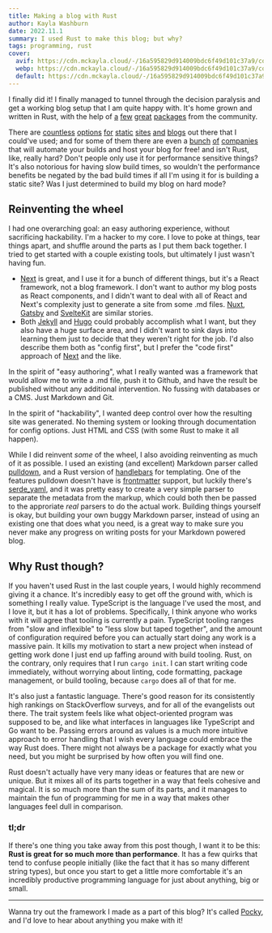 ```yaml
---
title: Making a blog with Rust
author: Kayla Washburn
date: 2022.11.1
summary: I used Rust to make this blog; but why?
tags: programming, rust
cover:
  avif: https://cdn.mckayla.cloud/-/16a595829d914009bdc6f49d101c37a9/cover.avif
  webp: https://cdn.mckayla.cloud/-/16a595829d914009bdc6f49d101c37a9/cover.webp
  default: https://cdn.mckayla.cloud/-/16a595829d914009bdc6f49d101c37a9/cover.jpeg
---
```


I finally did it! I finally managed to tunnel through the decision paralysis and get a working blog setup that I am quite happy with. It's home grown and written in Rust, with the help of [a][serde] [few][serde_yaml] [great][pulldown] [packages][handlebars] from the community.

There are [countless][next] [options][nuxt] [for][sveltekit] [static][jekyll] [sites][hugo] [and][gatsby] [blogs][docusaurus] out there that I could've used; and for some of them there are even a [bunch][vercel] [of][netlify] [companies][render] that will automate your builds and host your blog for free! and isn't Rust, like, really hard? Don't people only use it for performance sensitive things? It's also notorious for having slow build times, so wouldn't the performance benefits be negated by the bad build times if all I'm using it for is building a static site? Was I just determined to build my blog on hard mode?

## Reinventing the wheel

I had one overarching goal: an easy authoring experience, without sacrificing hackability. I'm a hacker to my core. I love to poke at things, tear things apart, and shuffle around the parts as I put them back together. I tried to get started with a couple existing tools, but ultimately I just wasn't having fun.

- [Next] is great, and I use it for a bunch of different things, but it's a React framework, not a blog framework. I don't want to author my blog posts as React components, and I didn't want to deal with all of React and Next's complexity just to generate a site from some .md files. [Nuxt], [Gatsby] and [SvelteKit] are similar stories.
- Both [Jekyll] and [Hugo] could probably accomplish what I want, but they also have a huge surface area, and I didn't want to sink days into learning them just to decide that they weren't right for the job. I'd also describe them both as "config first", but I prefer the "code first" approach of [Next] and the like.

In the spirit of "easy authoring", what I really wanted was a framework that would allow me to write a .md file, push it to Github, and have the result be published without any additional intervention. No fussing with databases or a CMS. Just Markdown and Git.

In the spirit of "hackability", I wanted deep control over how the resulting site was generated. No theming system or looking through documentation for config options. Just HTML and CSS (with some Rust to make it all happen).

While I did reinvent _some_ of the wheel, I also avoiding reinventing as much of it as possible. I used an existing (and excellent) Markdown parser called [pulldown], and a Rust version of [handlebars] for templating. One of the features pulldown doesn't have is [frontmatter] support, but luckily there's [serde_yaml], and it was pretty easy to create a very simple parser to separate the metadata from the markup, which could both then be passed to the approriate _real_ parsers to do the actual work. Building things yourself is okay, but building your own buggy Markdown parser, instead of using an existing one that does what you need, is a great way to make sure you never make any progress on writing posts for your Markdown powered blog.

## Why Rust though?

If you haven't used Rust in the last couple years, I would highly recommend giving it a chance. It's incredibly easy to get off the ground with, which is something I really value. TypeScript is the language I've used the most, and I love it, but it has a lot of problems. Specifically, I think anyone who works with it will agree that tooling is currently a pain. TypeScript tooling ranges from "slow and inflexible" to "less slow but taped together", and the amount of configuration required before you can actually start doing any work is a massive pain. It kills my motivation to start a new project when instead of getting work done I just end up faffing around with build tooling. Rust, on the contrary, only requires that I run `cargo init`. I can start writing code immediately, without worrying about linting, code formatting, package management, or build tooling, because `cargo` does all of that for me.

It's also just a fantastic language. There's good reason for its consistently high rankings on StackOverflow surveys, and for all of the evangelists out there. The trait system feels like what object-oriented program was supposed to be, and like what interfaces in languages like TypeScript and Go want to be. Passing errors around as values is a much more intuitive approach to error handling that I wish every language could embrace the way Rust does. There might not always be a package for exactly what you need, but you might be surprised by how often you will find one.

Rust doesn't actually have very many ideas or features that are new or unique. But it mixes all of its parts together in a way that feels cohesive and magical. It is so much more than the sum of its parts, and it manages to maintain the fun of programming for me in a way that makes other languages feel dull in comparison.

### tl;dr

If there's one thing you take away from this post though, I want it to be this: **Rust is great for so much more than performance**. It has a few quirks that tend to confuse people initially (like the fact that it has so many different string types), but once you start to get a little more comfortable it's an incredibly productive programming language for just about anything, big or small.

<!--
<aside><em>If you've been wanting to learn Rust, but have been scared off by talk of "the
borrow checker", I'm working on a series of posts where I hope to show that it isn't all
that scary.</em></aside>
-->

---

Wanna try out the framework I made as a part of this blog? It's called [Pocky], and I'd love to hear about anything you make with it!

[docusaurus]: https://docusaurus.io
[frontmatter]: https://jekyllrb.com/docs/front-matter/
[gatsby]: https://www.gatsbyjs.com
[handlebars]: https://crates.io/crates/handlebars
[hugo]: https://gohugo.io
[jekyll]: https://jekyllrb.com
[netlify]: https://www.netlify.com
[next]: https://nextjs.org
[nuxt]: https://nuxtjs.org
[pocky]: https://crates.io/crates/pocky
[pulldown]: https://crates.io/crates/pulldown-cmark
[render]: https://render.com
[serde]: https://crates.io/crates/serde
[serde_yaml]: https://crates.io/crates/serde_yaml
[sveltekit]: https://kit.svelte.dev
[vercel]: https://vercel.com

